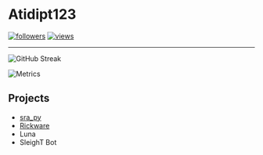 # Atidipt123

[![followers](https://img.shields.io/github/followers/Atidipt123?style=social)](https://github.com/Atidipt123) [![views](https://komarev.com/ghpvc/?username=Atidipt123&style=plastic&color=yellow)](https://github.com/Atidipt123)

---
![GitHub Streak](https://github-readme-streak-stats.herokuapp.com/?user=DenverCoder1&theme=dark)

![Metrics](https://metrics.lecoq.io/Atidipt123?template=classic&languages=1&isocalendar=1&base.indepth=false&base.hireable=false&isocalendar.duration=full-year&languages.ignored=VBScript&languages.limit=8&languages.threshold=0%25&languages.other=false&languages.colors=github&languages.sections=most-used&languages.indepth=false&languages.analysis.timeout=15&languages.categories=markup%2C%20programming&languages.recent.categories=markup%2C%20programming&languages.recent.load=300&languages.recent.days=14&config.timezone=Asia%2FCalcutta)

## Projects

- [sra_py](https://github.com/Atidipt123/sra_py)  
- [Rickware](https://github.com/Atidipt123/rickware)
- Luna
- SleighT Bot

